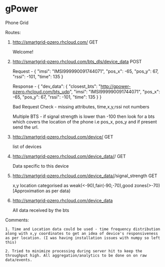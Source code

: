 # gPower
Phone Grid

Routes:

1. http://smartgrid-pzero.rhcloud.com/  GET

    Welcome!

2. http://smartgrid-pzero.rhcloud.com/bts_dls/device_data  POST

    Request  - {
      "imsi": "IMSI999990091744071", 
      "pos_x": -65, 
      "pos_y": 67, 
      "rssi": -101, 
      "time": 135
}

    Response - {
     "dev_data": {
     "closest_bts": "http://gpower-pzero.rhcloud.com/bts_udp", 
      "imsi": "IMSI999990091744071", 
      "pos_x": -65, 
      "pos_y": 67, 
      "rssi": -101, 
      "time": 135
  }
}

    Bad Request Check  - missing attributes, time,x,y,rssi not numbers
    
    Multiple BTS - if signal strength is lower than -100 then look for a bts which covers the location of the phone i.e pos_x, pos_y and if present send the url.
  
3. http://smartgrid-pzero.rhcloud.com/device/  GET

    list of devices
   
4. http://smartgrid-pzero.rhcloud.com/device_data/<imsi>/ GET
  
    Data specific to this device
  
5. http://smartgrid-pzero.rhcloud.com/device_data/<imsi>/signal_strength  GET

    x,y location categorised as weak(<-90),fair(-90,-70),good zones(>-70) [Approximation as per data)
   
6.  http://smartgrid-pzero.rhcloud.com/device_data

    All data received by the bts
  

Comments:
  
    1. Time and Location data could be used - time frequency distribution along with x,y coordinates to get an idea of device's responsiveness as per location. (I was having installation issues with numpy so left this)

    2. Tried to minimize processing during server hit to keep the throughput high. All aggregation/analytics to be done on on raw data/events.
  
  
  
  
  
  
